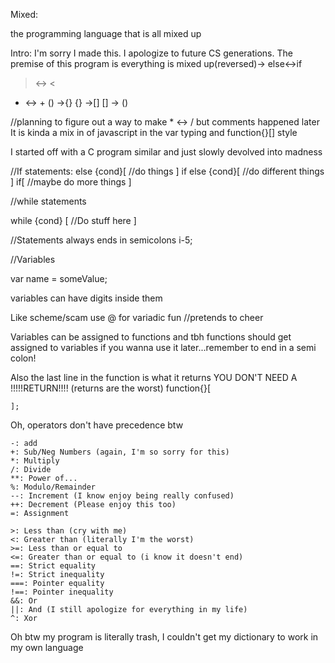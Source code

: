Mixed: 

the programming language that is all mixed up

Intro:
I'm sorry I made this. I apologize to future CS generations.
The premise of this program is everything is mixed up(reversed)->
else<->if
> <-> <
- <-> + 
() ->{}
{} ->[]
[] -> ()

//planning to figure out a way to make * <-> / but comments happened later
It is kinda a mix in of javascript in the var typing and function{}[] style

I started off with a C program similar and just slowly devolved into madness

//If statements:
else {cond}[
	//do things
] if else {cond}[
	//do different things
] if[
	//maybe do more things
]

//while statements

while {cond} [
   //Do stuff here
]

//Statements
always ends in semicolons 
	i-5;


//Variables

var name = someValue;

variables can have digits inside them

Like scheme/scam use @ for variadic fun //pretends to cheer

Variables can be assigned to functions and tbh functions should get assigned to variables if you wanna use it later...remember to end in a semi colon!

Also the last line in the function is what it returns YOU DON'T NEED A !!!!!RETURN!!!! (returns are the worst)
	function{}[

	];

Oh, operators don't have precedence btw

	-: add
	+: Sub/Neg Numbers (again, I'm so sorry for this)
	*: Multiply
	/: Divide
	**: Power of...
	%: Modulo/Remainder
	--: Increment (I know enjoy being really confused)
	++: Decrement (Please enjoy this too)
	=: Assignment

	>: Less than (cry with me)
	<: Greater than (literally I'm the worst)
	>=: Less than or equal to
	<=: Greater than or equal to (i know it doesn't end)
	==: Strict equality
	!=: Strict inequality
	===: Pointer equality
	!==: Pointer inequality
	&&: Or
	||: And (I still apologize for everything in my life)
	^: Xor

Oh btw my program is literally trash, I couldn't get my dictionary to work in my own language
